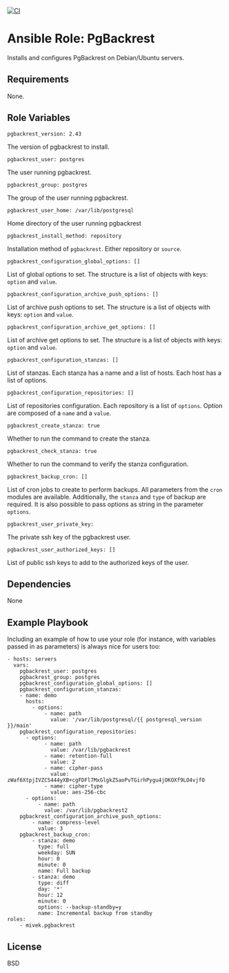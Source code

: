 [![CI](https://github.com/mivek/ansible-role-pgbackrest/actions/workflows/ci.yml/badge.svg?branch=main)](https://github.com/mivek/ansible-role-pgbackrest/actions/workflows/ci.yml)

Ansible Role: PgBackrest
=========

Installs and configures PgBackrest on Debian/Ubuntu servers.

Requirements
------------

None.

Role Variables
--------------

    pgbackrest_version: 2.43
The version of pgbackrest to install.


    pgbackrest_user: postgres
The user running pgbackrest.


    pgbackrest_group: postgres
The group of the user running pgbackrest.

    pgbackrest_user_home: /var/lib/postgresql
Home directory of the user running pgbackrest

    pgbackrest_install_method: repository
Installation method of `pgbackrest`. Either repository or `source`.

    pgbackrest_configuration_global_options: []
List of global options to set. The structure is a list of objects with keys: `option` and `value`.

    pgbackrest_configuration_archive_push_options: []
List of archive push options to set. The structure is a list of objects with keys: `option` and `value`.

    pgbackrest_configuration_archive_get_options: []
List of archive get options to set. The structure is a list of objects with keys: `option` and `value`.

    pgbackrest_configuration_stanzas: []
List of stanzas. Each stanza has a name and a list of hosts. Each host has a list of options.

    pgbackrest_configuration_repositories: []
List of repositories configuration. Each repository is a list of `options`. Option are composed of a `name` and a `value`.

    pgbackrest_create_stanza: true
Whether to run the command to create the stanza.

    pgbackrest_check_stanza: true
Whether to run the command to verify the stanza configuration.

    pgbackrest_backup_cron: []
List of cron jobs to create to perform backups. All parameters from the `cron` modules are available.
Additionally, the `stanza` and `type` of backup are required. It is also possible to pass options as string in the parameter `options`.

    pgbackrest_user_private_key:
The private ssh key of the pgbackrest user.

    pgbackrest_user_authorized_keys: []
List of public ssh keys to add to the authorized keys of the user.

Dependencies
------------

None

Example Playbook
----------------

Including an example of how to use your role (for instance, with variables passed in as parameters) is always nice for users too:

    - hosts: servers
      vars:
        pgbackrest_user: postgres
        pgbackrest_group: postgres
        pgbackrest_configuration_global_options: []
        pgbackrest_configuration_stanzas:
        - name: demo
          hosts:
            - options:
                - name: path
                  value: '/var/lib/postgresql/{{ postgresql_version }}/main'
        pgbackrest_configuration_repositories:
          - options:
                - name: path
                  value: /var/lib/pgbackrest
                - name: retention-full
                  value: 2
                - name: cipher-pass
                  value: zWaf6XtpjIVZC5444yXB+cgFDFl7MxGlgkZSaoPvTGirhPygu4jOKOXf9LO4vjfO
                - name: cipher-type
                  value: aes-256-cbc
          - options:
              - name: path
                value: /var/lib/pgbackrest2
        pgbackrest_configuration_archive_push_options:
            - name: compress-level
              value: 3
        pgbackrest_backup_cron:
            - stanza: demo
              type: full
              weekday: SUN
              hour: 0
              minute: 0
              name: Full backup
            - stanza: demo
              type: diff
              day: '*'
              hour: 12
              minute: 0
              options: --backup-standby=y
              name: Incremental backup from standby
    roles:
        - mivek.pgbackrest

License
-------

BSD
